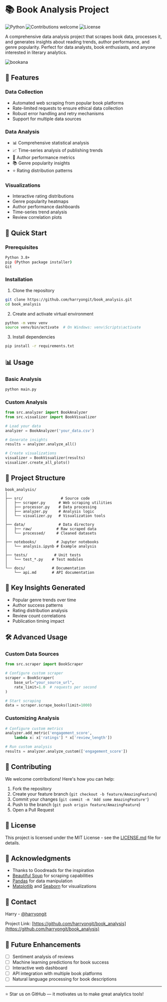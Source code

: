 # 📚 Book Analysis Project
![Python](https://img.shields.io/badge/python-v3.8+-blue.svg)
![Contributions welcome](https://img.shields.io/badge/contributions-welcome-orange.svg)
![License](https://img.shields.io/badge/license-MIT-blue.svg)

A comprehensive data analysis project that scrapes book data, processes it, and generates insights about reading trends, author performance, and genre popularity. Perfect for data analysts, book enthusiasts, and anyone interested in literary analytics.

![bookana](https://github.com/user-attachments/assets/3bfa9843-e32e-487a-8e41-3258cfb80a2a)


## 🌟 Features

### Data Collection
- Automated web scraping from popular book platforms
- Rate-limited requests to ensure ethical data collection
- Robust error handling and retry mechanisms
- Support for multiple data sources

### Data Analysis
- 📊 Comprehensive statistical analysis
- 📈 Time-series analysis of publishing trends
- 👥 Author performance metrics
- 📚 Genre popularity insights
- ⭐ Rating distribution patterns

### Visualizations
- Interactive rating distributions
- Genre popularity heatmaps
- Author performance dashboards
- Time-series trend analysis
- Review correlation plots


## 🚀 Quick Start

### Prerequisites
```bash
Python 3.8+
pip (Python package installer)
Git
```

### Installation

1. Clone the repository
```bash
git clone https://github.com/harryongit/book_analysis.git
cd book_analysis
```

2. Create and activate virtual environment
```bash
python -m venv venv
source venv/bin/activate  # On Windows: venv\Scripts\activate
```

3. Install dependencies
```bash
pip install -r requirements.txt
```

## 📊 Usage

### Basic Analysis
```python
python main.py
```

### Custom Analysis
```python
from src.analyzer import BookAnalyzer
from src.visualizer import BookVisualizer

# Load your data
analyzer = BookAnalyzer('your_data.csv')

# Generate insights
results = analyzer.analyze_all()

# Create visualizations
visualizer = BookVisualizer(results)
visualizer.create_all_plots()
```

## 📁 Project Structure

```
book_analysis/
│
├── src/                 # Source code
│   ├── scraper.py      # Web scraping utilities
│   ├── processor.py    # Data processing
│   ├── analyzer.py     # Analysis logic
│   └── visualizer.py   # Visualization tools
│
├── data/               # Data directory
│   ├── raw/           # Raw scraped data
│   └── processed/     # Cleaned datasets
│
├── notebooks/         # Jupyter notebooks
│   └── analysis.ipynb # Example analysis
│
├── tests/            # Unit tests
│   └── test_*.py    # Test modules
│
└── docs/            # Documentation
    └── api.md       # API documentation
```


## 🎯 Key Insights Generated

- Popular genre trends over time
- Author success patterns
- Rating distribution analysis
- Review count correlations
- Publication timing impact

## 🛠️ Advanced Usage

### Custom Data Sources
```python
from src.scraper import BookScraper

# Configure custom scraper
scraper = BookScraper(
    base_url="your_source_url",
    rate_limit=1.0  # requests per second
)

# Start scraping
data = scraper.scrape_books(limit=1000)
```

### Customizing Analysis
```python
# Configure custom metrics
analyzer.add_metric('engagement_score', 
    lambda x: x['ratings'] * x['review_length'])

# Run custom analysis
results = analyzer.analyze_custom(['engagement_score'])
```

## 🤝 Contributing

We welcome contributions! Here's how you can help:

1. Fork the repository
2. Create your feature branch (`git checkout -b feature/AmazingFeature`)
3. Commit your changes (`git commit -m 'Add some AmazingFeature'`)
4. Push to the branch (`git push origin feature/AmazingFeature`)
5. Open a Pull Request

## 📝 License

This project is licensed under the MIT License - see the [LICENSE.md](LICENSE.md) file for details.

## 🙏 Acknowledgments

- Thanks to Goodreads for the inspiration
- [Beautiful Soup](https://www.crummy.com/software/BeautifulSoup/) for scraping capabilities
- [Pandas](https://pandas.pydata.org/) for data manipulation
- [Matplotlib](https://matplotlib.org/) and [Seaborn](https://seaborn.pydata.org/) for visualizations

## 📧 Contact

Harry - [@harryongit](https://github.com/harryongit)

Project Link: [https://github.com/harryongit/book_analysis](https://github.com/harryongit/book_analysis)

## 🔮 Future Enhancements

- [ ] Sentiment analysis of reviews
- [ ] Machine learning predictions for book success
- [ ] Interactive web dashboard
- [ ] API integration with multiple book platforms
- [ ] Natural language processing for book descriptions

---
⭐️ Star us on GitHub — it motivates us to make great analytics tools!

